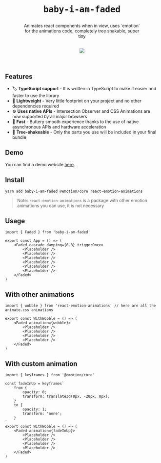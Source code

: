 <div align="center">
    <br/>
    <br/>
    <h1><pre>baby-i-am-faded</pre></h1>
    <p style='width: 400px;'>
    Animates react components when in view, uses `emotion` for the animations code, completely tree shakable, super tiny
    </p>
    <br/>
    <img src="https://upload.wikimedia.org/wikipedia/en/thumb/4/48/Faded_Zhu.jpg/220px-Faded_Zhu.jpg" />
    <br/>
    <br/>
    <br/>
</div>

## Features

-   🏷 **TypeScript support** - It is written in TypeScript to make it easier and faster to use the library
-   🍃 **Lightweight** - Very little footprint on your project and no other dependencies required
-   ⚙️ **Uses native APIs** - Intersection Observer and CSS Animations are now supported by all major browsers
-   🚀 **Fast** - Buttery smooth experience thanks to the use of native asynchronous APIs and hardware acceleration
-   🌳 **Tree-shakeable** - Only the parts you use will be included in your final bundle

## Demo

You can find a demo website [here](https://baby-i-am-faded.xmorse.now.sh).

## Install

`yarn add baby-i-am-faded @emotion/core react-emotion-animations`

> Note: `react-emotion-animations` is a package with other emotion animations you can use, it is not necessary

## Usage

```tsx
import { Faded } from 'baby-i-am-faded'

export const App = () => (
    <Faded cascade damping={0.8} triggerOnce>
        <Placeholder />
        <Placeholder />
        <Placeholder />
        <Placeholder />
        <Placeholder />
        <Placeholder />
    </Faded>
)
```

## With other animations

```tsx
import { wobble } from 'react-emotion-animations' // here are all the animate.css animations

export const WithWobble = () => (
    <Faded animation={wobble}>
        <Placeholder />
        <Placeholder />
        <Placeholder />
        <Placeholder />
    </Faded>
)
```

## With custom animation

```tsx
import { keyframes } from '@emotion/core'

const fadeInUp = keyframes`
    from {
        opacity: 0;
        transform: translate3d(0px, -20px, 0px);
    }
    to {
        opacity: 1;
        transform: 'none';
    }
`
export const WithWobble = () => (
    <Faded animation={fadeInUp}>
        <Placeholder />
        <Placeholder />
        <Placeholder />
        <Placeholder />
    </Faded>
)
```
